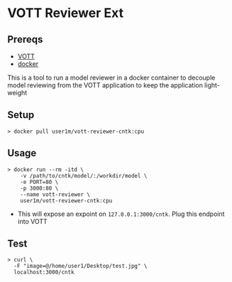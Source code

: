 # VOTT Reviewer Ext


## Prereqs

* [VOTT](https://github.com/Microsoft/VoTT)
* [docker](https://docs.docker.com/install/)

This is a tool to run a model reviewer in a docker container to decouple model reviewing from the VOTT application to keep the application light-weight


## Setup

```
> docker pull user1m/vott-reviewer-cntk:cpu
```


## Usage

```
> docker run --rm -itd \
	-v /path/to/cntk/model/:/workdir/model \
	-e PORT=80 \
	-p 3000:80 \
	--name vott-reviewer \
	user1m/vott-reviewer-cntk:cpu
```

*  This will expose an expoint on `127.0.0.1:3000/cntk`. Plug this endpoint into VOTT


## Test

```
> curl \
  -F "image=@/home/user1/Desktop/test.jpg" \
  localhost:3000/cntk
```

